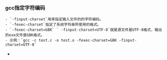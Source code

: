 ### gcc指定字符编码
	- `-finput-charset`用来指定输入文件的的字符编码。
	- `-fexec-charset`指定了系统字符串所使用的格式。
	- `-fexec-charset=GBK` ` -finput-charset=UTF-8`就是源文件是UTF-8格式，输出的exe文件是GBK格式。
	- 示例：`gcc -c test.c -o test.o -fexec-charset=GBK -finput-charset=UTF-8`
-
